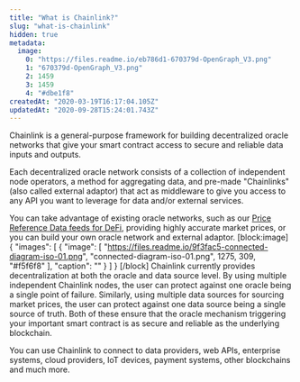 ```yaml
---
title: "What is Chainlink?"
slug: "what-is-chainlink"
hidden: true
metadata: 
  image: 
    0: "https://files.readme.io/eb786d1-670379d-OpenGraph_V3.png"
    1: "670379d-OpenGraph_V3.png"
    2: 1459
    3: 1459
    4: "#dbe1f8"
createdAt: "2020-03-19T16:17:04.105Z"
updatedAt: "2020-09-28T15:24:01.743Z"
---
```

Chainlink is a general-purpose framework for building decentralized oracle networks that give your smart contract access to secure and reliable data inputs and outputs.

Each decentralized oracle network consists of a collection of independent node operators, a method for aggregating data, and pre-made "Chainlinks" (also called external adaptor) that act as middleware to give you access to any API you want to leverage for data and/or external services.

You can take advantage of existing oracle networks, such as our <a href="https://feeds.chain.link/" target="_blank" rel="noreferrer, noopener">Price Reference Data feeds for DeFi</a>, providing highly accurate market prices, or you can build your own oracle network and external adaptor.
[block:image]
{
  "images": [
    {
      "image": [
        "https://files.readme.io/9f3fac5-connected-diagram-iso-01.png",
        "connected-diagram-iso-01.png",
        1275,
        309,
        "#f5f6f8"
      ],
      "caption": ""
    }
  ]
}
[/block]
Chainlink currently provides decentralization at both the oracle and data source level. By using multiple independent Chainlink nodes, the user can protect against one oracle being a single point of failure. Similarly, using multiple data sources for sourcing market prices, the user can protect against one data source being a single source of truth. Both of these ensure that the oracle mechanism triggering your important smart contract is as secure and reliable as the underlying blockchain.
 
You can use Chainlink to connect to data providers, web APIs, enterprise systems, cloud providers, IoT devices, payment systems, other blockchains and much more.